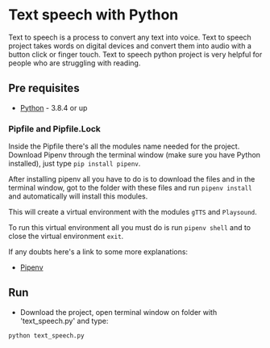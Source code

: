 # Text speech with Python

Text to speech is a process to convert any text into voice. Text to speech project takes words on digital devices and convert them into audio with a button click or finger touch. Text to speech python project is very helpful for people who are struggling with reading.

## Pre requisites

- [Python](https://www.python.org/downloads/) - 3.8.4 or up

### Pipfile and Pipfile.Lock

Inside the Pipfile there's all the modules name needed for the project.
Download Pipenv through the terminal window (make sure you have Python installed), just type `pip install pipenv`.

After installing pipenv all you have to do is to download the files and in the terminal window, got to the folder with these files and run `pipenv install` and automatically will install this modules.

This will create a virtual environment with the modules `gTTS` and `Playsound`.

To run this virtual environment all you must do is run `pipenv shell` and to close the virtual environment `exit`.

If any doubts here's a link to some more explanations:

- [Pipenv](https://pipenv-fork.readthedocs.io/en/latest/basics.html)

## Run

- Download the project, open terminal window on folder with 'text_speech.py' and type:

```
python text_speech.py
```
